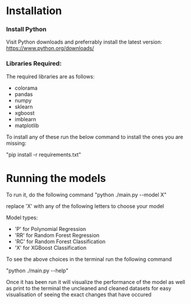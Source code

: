 # Installation

### Install Python

Visit Python downloads and preferrably install the latest version: https://www.python.org/downloads/

### Libraries Required:

The required libraries are as follows: 

- colorama 
- pandas
- numpy
- sklearn
- xgboost
- imblearn
- matplotlib

To install any of these run the below command to install the ones you are missing:

"pip install -r  requirements.txt"

# Running the models

To run it, do the following command "python ./main.py --model X" 

replace 'X' with any of the following letters to choose your model

Model types: 
- 'P' for Polynomial Regression
- 'RR' for Random Forest Regression
- 'RC' for Random Forest Classification
- 'X' for XGBoost Classification

To see the above choices in the terminal run the following command

"python ./main.py --help"

Once it has been run it will visualize the performance of the model as well as print to the terminal the uncleaned and cleaned datasets for easy visualisation of seeing the exact changes that have occured